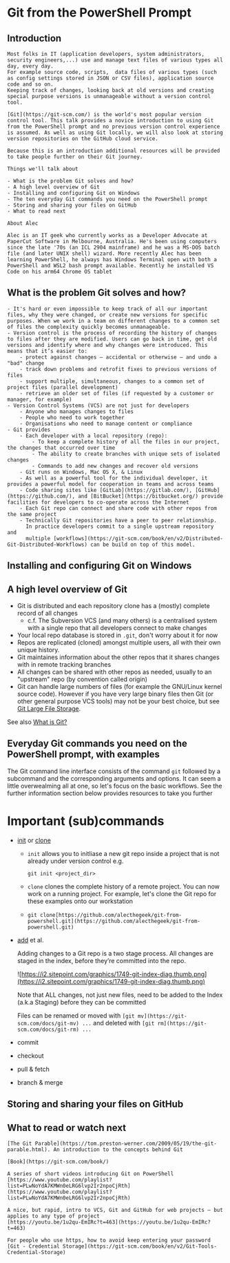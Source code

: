 # Git from the PowerShell Prompt


## Introduction

    Most folks in IT (application developers, system administrators, security engineers,...) use and manage text files of various types all day, every day.
    For example source code, scripts,  data files of various types (such as config settings stored in JSON or CSV files), application source code and so on.
    Keeping track of changes, looking back at old versions and creating special purpose versions is unmanageable without a version control tool.

    [Git](https://git-scm.com/) is the world's most popular version control tool. This talk provides a novice introduction to using Git from the PowerShell prompt and no previous version control experience is assumed. As well as using Git locally, we will also look at storing version repositories on the GitHub cloud service.

    Because this is an introduction additional resources will be provided to take people further on their Git journey.

    Things we'll talk about

    - What is the problem Git solves and how?
    - A high level overview of Git
    - Installing and configuring Git on Windows
    - The ten everyday Git commands you need on the PowerShell prompt
    - Storing and sharing your files on GitHub
    - What to read next

    About Alec

    Alec is an IT geek who currently works as a Developer Advocate at PaperCut Software in Melbourne, Australia. He's been using computers since the late '70s (an ICL 2904 mainframe) and he was a MS-DOS batch file (and later UNIX shell) wizard. More recently Alec has been learning PowerShell, he always has Windows Terminal open with both a PowerShell and WSL2 bash prompt available. Recently he installed VS Code on his arm64 Chrome OS tablet

## What is the problem Git solves and how?
    - It's hard or even impossible to keep track of all our important files, why they were changed, or create new versions for specific purposes. When we work in a team on different changes to a common set of files the complexity quickly becomes unmanageable.
    - Version control is the process of recording the history of changes to files after they are modified. Users can go back in time, get old versions and identify where and why changes were introduced. This means that it’s easier to:
        - protect against changes – accidental or otherwise – and undo a "bad" change
        - track down problems and retrofit fixes to previous versions of files
        - support multiple, simultaneous, changes to a common set of project files (parallel development)
        - retrieve an older set of files (if requested by a customer or manager, for example)
    - Version Control Systems (VCS) are not just for developers
        - Anyone who manages changes to files
        - People who need to work together
        - Organisations who need to manage content or compliance
    - Git provides
        - Each developer with a local repository (repo):
            - To keep a complete history of all the files in our project, the changes that occurred over time
            - The ability to create branches with unique sets of isolated changes
            - Commands to add new changes and recover old versions
        - Git runs on Windows, Mac OS X, & Linux
        - As well as a powerful tool for the individual developer, it provides a powerful model for cooperation in teams and across teams
        - Code sharing sites like [GitLab](https://gitlab.com/), [GitHub](https://github.com/), and [BitBucket](https://bitbucket.org/) provide facilities for developers to co-operate across the Internet
        - Each Git repo can connect and share code with other repos from the same project
        - Technically Git repositories have a peer to peer relationship.
          In practice developers commit to a single upstream repository and
          multiple [workflows](https://git-scm.com/book/en/v2/Distributed-Git-Distributed-Workflows) can be build on top of this model.
## Installing and configuring Git on Windows


## A high level overview of Git
- Git is distributed and each repository clone has a (mostly) complete record of all changes
    - c.f. The Subversion VCS (and many others) is a centralised system with a single repo that all developers connect to make changes
- Your local repo database is stored in `.git`, don't worry about it for now
- Repos are replicated (cloned) amongst multiple users, all with their own unique history.
- Git maintaines information about the other repos that it shares changes with in remote tracking branches
- All changes can be shared with other repos as needed, usually to an "upstream"  repo (by convention called origin)
- Git can handle large numbers of files (for example the GNU/Linux kernel source code). However if you have very large binary files then Git (or other general purpose VCS tools) may not be your best choice, but see [Git Large File Storage](https://git-lfs.github.com/).

See also [What is Git?](https://git-scm.com/book/en/v2/Getting-Started-What-is-Git%3F)

## Everyday Git commands you need on the PowerShell prompt, with examples

The Git command line interface consists of the command `git` followed by a subcommand and the corresponding arguments and options. It can seem a little overwealming all at one, so let's focus on the basic workflows. See the further information section below provides resources to take you further

# Important (sub)commands

- [init](https://git-scm.com/docs/git-init) or [clone](https://git-scm.com/docs/git-clone)
    - `init` allows you to initliase a new git repo inside a project that is not already under version control e.g.

        `git init <project_dir>`

    - `clone`  clones the complete history of a remote project. You can now work on a running project. For example, let's clone the Git repo for these examples onto our workstation
    - `git clone[https://github.com/alecthegeek/git-from-powershell.git](https://github.com/alecthegeek/git-from-powershell.git)`
- [add](https://git-scm.com/docs/git-add) et al.

    Adding changes to a Git repo is a two stage process. All changes are staged in the index, before they’re committed into the repo.

    ![https://i2.sitepoint.com/graphics/1749-git-index-diag.thumb.png](https://i2.sitepoint.com/graphics/1749-git-index-diag.thumb.png)

    Note that ALL changes, not just new files, need to be added to the Index (a.k.a Staging) before they can be committed

    Files can be renamed or moved with `[git mv](https://git-scm.com/docs/git-mv) ...` and deleted with `[git rm](https://git-scm.com/docs/git-rm) ...`

- commit
- checkout
- pull & fetch
- branch & merge

## Storing and sharing your files on GitHub

## What to read or watch next

    [The Git Parable](https://tom.preston-werner.com/2009/05/19/the-git-parable.html). An introduction to the concepts behind Git

    [Book](https://git-scm.com/book/)

    A series of short videos introducing Git on PowerShell
    [https://www.youtube.com/playlist?list=PLwNoYdA7KMWn0eLRG6lvp2Ir2npoCjRth](https://www.youtube.com/playlist?list=PLwNoYdA7KMWn0eLRG6lvp2Ir2npoCjRth)

    A nice, but rapid, intro to VCS, Git and GitHub for web projects — but applies to any type of project
    [https://youtu.be/1u2qu-EmIRc?t=463](https://youtu.be/1u2qu-EmIRc?t=463)

    For people who use https, how to avoid keep entering your password
    [Git - Credential Storage](https://git-scm.com/book/en/v2/Git-Tools-Credential-Storage)

